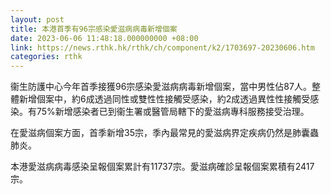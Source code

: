 ```yaml
---
layout: post
title: 本港首季有96宗感染愛滋病病毒新增個案
date: 2023-06-06 11:48:18.000000000 +08:00
link: https://news.rthk.hk/rthk/ch/component/k2/1703697-20230606.htm
categories: rthk
---
```


衞生防護中心今年首季接獲96宗感染愛滋病病毒新增個案，當中男性佔87人。整體新增個案中，約6成透過同性或雙性性接觸受感染，約2成透過異性性接觸受感染。有75%新增感染者已到衞生署或醫管局轄下的愛滋病專科服務接受治理。

在愛滋病個案方面，首季新增35宗，季內最常見的愛滋病界定疾病仍然是肺囊蟲肺炎。

本港愛滋病病毒感染呈報個案累計有11737宗。愛滋病確診呈報個案累積有2417宗。
